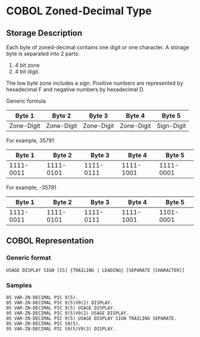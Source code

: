 # COBOL Zoned-Decimal Type
## Storage Description
Each byte of zoned-decimal contains one digit or one character. A storage byte is separated into 2 parts: 

 1. 4 bit zone
 2. 4 bit digit.
 
 The low byte zone includes a sign. Positive numbers are represented  by hexadecimal F and negative numbers by hexadecimal D.
 
 Generic formula
 
|Byte 1|Byte 2|Byte 3|Byte 4|Byte 5|
|-|-|-|-|-|
|Zone-Digit|Zone-Digit|Zone-Digit|Zone-Digit|Sign-Digit|

For example, 35791

|Byte 1|Byte 2|Byte 3|Byte 4|Byte 5|
|-|-|-|-|-|
|1111-0011|1111-0101|1111-0111|1111-1001|1111-0001|

For example, -35791

|Byte 1|Byte 2|Byte 3|Byte 4|Byte 5|
|-|-|-|-|-|
|1111-0011|1111-0101|1111-0111|1111-1001|1101-0001|

## COBOL Representation
### Generic format
```
USAGE DISPLAY SIGN [IS] {TRAILING | LEADING} [SEPARATE [CHARACTER]]
```
### Samples
```
05 VAR-ZN-DECIMAL PIC 9(5).
05 VAR-ZN-DECIMAL PIC 9(5)V9(2) DISPLAY.
05 VAR-ZN-DECIMAL PIC 9(5) USAGE DISPLAY.
05 VAR-ZN-DECIMAL PIC 9(5)V9(2) USAGE DISPLAY.
05 VAR-ZN-DECIMAL PIC 9(5) USAGE DISPLAY SIGN TRAILING SEPARATE.
05 VAR-ZN-DECIMAL PIC S9(5).
05 VAR-ZN-DECIMAL PIC S9(5)V9(3) DISPLAY.
```
